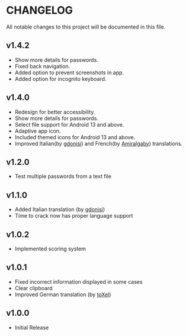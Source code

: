 # CHANGELOG

All notable changes to this project will be documented in this file.



## v1.4.2
- Show more details for passwords.
- Fixed back navigation.
- Added option to prevent screenshots in app.
- Added option for incognito keyboard.



## v1.4.0
- Redesign for better accessibility.
- Show more details for passwords.
- Select file support for Android 13 and above.
- Adaptive app icon.
- Included themed icons for Android 13 and above.
- Improved Italian(by [gdonisi](https://github.com/gdonisi)) and French(by [Amiralgaby](https://github.com/Amiralgaby)) translations.



## v1.2.0
- Test multiple passwords from a text file



## v1.1.0
- Added Italian translation (by [gdonisi](https://github.com/gdonisi))
- Time to crack now has proper language support



## v1.0.2
- Implemented scoring system



## v1.0.1
- Fixed incorrect information displayed in some cases
- Clear clipboard
- Improved German translation (by [toXel](https://github.com/toXel))



## v1.0.0
- Initial Release
